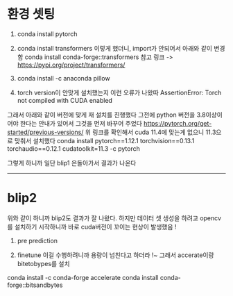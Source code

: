 # 환경 셋팅
1. conda install pytorch
2. conda install transformers
이렇게 했더니, import가 안되어서 아래와 같이 변경함
conda install conda-forge::transformers
참고 링크 -> https://pypi.org/project/transformers/

3. conda install -c anaconda pillow

4. torch version이 안맞게 설치했는지 이런 오류가 나왔따
AssertionError: Torch not compiled with CUDA enabled

그래서 아래와 같이 버전에 맞게 재 설치를 진행했다 
그전에 python 버전을 3.8이상이어야 한다는 안내가 있어서 그것을 먼저 바꾸어 주었다
https://pytorch.org/get-started/previous-versions/
위 링크를 확인해서 cuda 11.4에 맞는게 없으니 11.3으로 맞춰서 설치했다
conda install pytorch==1.12.1 torchvision==0.13.1 torchaudio==0.12.1 cudatoolkit=11.3 -c pytorch

그렇게 하니까 일단 blip1 은돌아가서 결과가 나온다

---- 
# blip2
위와 같이 하니까 blip2도 결과가 잘 나왔다.
하지만 데이터 셋 생성을 하려고 opencv 를 설치하기 시작하니까
바로 cuda버전이 꼬이는 현상이 발생했음 !

1. pre prediction

2. finetune
   이걸 수행하려니까 용량이 넘친다고 하더라 !~
   그래서 accerate이랑 bitetobypes를 설치
   
conda install -c conda-forge accelerate
   conda install conda-forge::bitsandbytes
